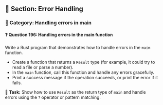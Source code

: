 ## 📘 Section: Error Handling
### 🔹 Category: Handling errors in main
#### ❓ Question 196: Handling errors in the main function

Write a Rust program that demonstrates how to handle errors in the `main` function.

- Create a function that returns a `Result` type (for example, it could try to read a file or parse a number).
- In the `main` function, call this function and handle any errors gracefully.
- Print a success message if the operation succeeds, or print the error if it fails.

🔧 **Task:** Show how to use `Result` as the return type of `main` and handle errors using the `?` operator or pattern matching.
